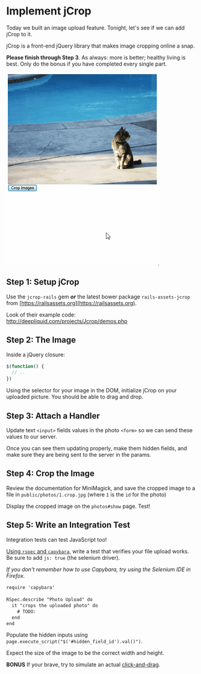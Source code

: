 # Implement jCrop

Today we built an image upload feature.  Tonight, let's see if we can add jCrop to it.

jCrop is a front-end jQuery library that makes image cropping online a snap.

**Please finish through Step 3**. As always: more is better; healthy living is best. Only do the bonus if you have completed every single part.

![](jcrop.gif)

## Step 1: Setup jCrop

Use the `jcrop-rails` gem ***or*** the latest bower package `rails-assets-jcrop` from [https://railsassets.org](https://railsassets.org).

Look of their example code: http://deepliquid.com/projects/Jcrop/demos.php

## Step 2: The Image

Inside a jQuery closure:
```js
$(function() {
  // ..
})
```

Using the selector for your image in the DOM, initialize jCrop on your uploaded picture.  You should be able to drag and drop.

## Step 3: Attach a Handler

Update text `<input>` fields values in the photo `<form>` so we can send these values to our server.

Once you can see them updating properly, make them hidden fields, and make sure they are being sent to the server in the params.

## Step 4: Crop the Image

Review the documentation for MiniMagick, and save the cropped image to a file in `public/photos/1.crop.jpg` (where `1` is the `id` for the photo)

Display the cropped image on the `photos#show` page.  Test!

## Step 5: Write an Integration Test

Integration tests can test JavaScript too!

[Using `rspec` and `capybara`](https://github.com/jnicklas/capybara#using-capybara-with-rspec), write a test that verifies your file upload works. Be sure to add `js: true` (the selenium driver).

 *If you don't remember how to use Capybara, try using the Selenium IDE in Firefox.*

```
require 'capybara'

RSpec.describe "Photo Upload" do
  it "crops the uploaded photo" do
    # TODO:
  end
end
```

Populate the hidden inputs using `page.execute_script("$('#hidden_field_id').val()")`.

Expect the size of the image to be the correct width and height.

**BONUS**
If your brave, try to simulate an actual [click-and-drag](http://stackoverflow.com/questions/10866960/how-do-i-drag-a-jquery-slider-handle-from-within-capybara-and-chromedriver).
